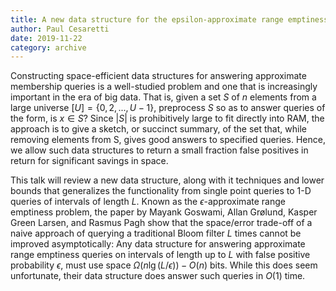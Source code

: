 ```yaml
---
title: A new data structure for the epsilon-approximate range emptiness problem
author: Paul Cesaretti
date: 2019-11-22
category: archive
---
```


Constructing space-efficient data structures for answering approximate membership queries is a well-studied problem and one that is increasingly important in the era of big data. That is, given a  set $S$ of $n$ elements from a large universe $[U] = \{ 0,2, ..., U -1 \}$, preprocess $S$ so as to answer queries of the form, is $x \in S$? Since $|S|$ is prohibitively large to fit directly into RAM, the approach is to give a sketch, or succinct summary, of the set that, while removing elements from S, gives good answers to specified queries. Hence, we allow such data structures to return a small fraction false positives in return for significant savings in space. 

This talk will review a new data structure, along with it techniques and lower bounds that generalizes the functionality from single point queries to 1-D queries of intervals of length $L$.  Known as the $\epsilon$-approximate range emptiness problem, the paper by Mayank Goswami, Allan Grølund, Kasper Green Larsen, and Rasmus Pagh show that the space/error trade-off of a naive approach of querying a traditional Bloom filter $L$ times cannot be improved asymptotically: Any data structure for answering approximate range emptiness queries on intervals of length up to $L$ with false positive probability $\epsilon$, must use space $\Omega(n \lg(L/\epsilon)) − O(n)$ bits. While this does seem unfortunate, their data structure does answer such queries in $O(1)$ time.
